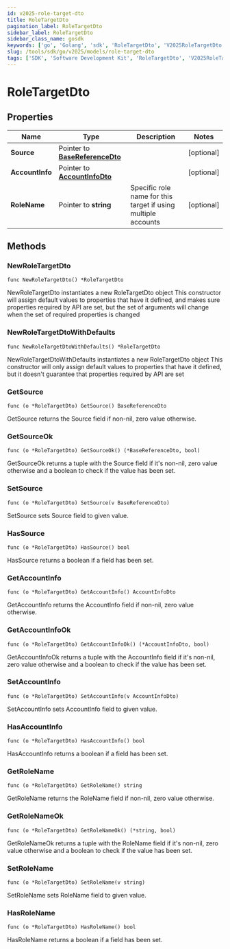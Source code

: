 ```yaml
---
id: v2025-role-target-dto
title: RoleTargetDto
pagination_label: RoleTargetDto
sidebar_label: RoleTargetDto
sidebar_class_name: gosdk
keywords: ['go', 'Golang', 'sdk', 'RoleTargetDto', 'V2025RoleTargetDto']
slug: /tools/sdk/go/v2025/models/role-target-dto
tags: ['SDK', 'Software Development Kit', 'RoleTargetDto', 'V2025RoleTargetDto']
---
```


# RoleTargetDto

## Properties

| Name | Type | Description | Notes |
| --- | --- | --- | --- |
| **Source** | Pointer to [**BaseReferenceDto**](base-reference-dto) |  | [optional] |
| **AccountInfo** | Pointer to [**AccountInfoDto**](account-info-dto) |  | [optional] |
| **RoleName** | Pointer to **string** | Specific role name for this target if using multiple accounts | [optional] |

## Methods

### NewRoleTargetDto

`func NewRoleTargetDto() *RoleTargetDto`

NewRoleTargetDto instantiates a new RoleTargetDto object This constructor will assign default values to properties that have it defined, and makes sure properties required by API are set, but the set of arguments will change when the set of required properties is changed

### NewRoleTargetDtoWithDefaults

`func NewRoleTargetDtoWithDefaults() *RoleTargetDto`

NewRoleTargetDtoWithDefaults instantiates a new RoleTargetDto object This constructor will only assign default values to properties that have it defined, but it doesn't guarantee that properties required by API are set

### GetSource

`func (o *RoleTargetDto) GetSource() BaseReferenceDto`

GetSource returns the Source field if non-nil, zero value otherwise.

### GetSourceOk

`func (o *RoleTargetDto) GetSourceOk() (*BaseReferenceDto, bool)`

GetSourceOk returns a tuple with the Source field if it's non-nil, zero value otherwise and a boolean to check if the value has been set.

### SetSource

`func (o *RoleTargetDto) SetSource(v BaseReferenceDto)`

SetSource sets Source field to given value.

### HasSource

`func (o *RoleTargetDto) HasSource() bool`

HasSource returns a boolean if a field has been set.

### GetAccountInfo

`func (o *RoleTargetDto) GetAccountInfo() AccountInfoDto`

GetAccountInfo returns the AccountInfo field if non-nil, zero value otherwise.

### GetAccountInfoOk

`func (o *RoleTargetDto) GetAccountInfoOk() (*AccountInfoDto, bool)`

GetAccountInfoOk returns a tuple with the AccountInfo field if it's non-nil, zero value otherwise and a boolean to check if the value has been set.

### SetAccountInfo

`func (o *RoleTargetDto) SetAccountInfo(v AccountInfoDto)`

SetAccountInfo sets AccountInfo field to given value.

### HasAccountInfo

`func (o *RoleTargetDto) HasAccountInfo() bool`

HasAccountInfo returns a boolean if a field has been set.

### GetRoleName

`func (o *RoleTargetDto) GetRoleName() string`

GetRoleName returns the RoleName field if non-nil, zero value otherwise.

### GetRoleNameOk

`func (o *RoleTargetDto) GetRoleNameOk() (*string, bool)`

GetRoleNameOk returns a tuple with the RoleName field if it's non-nil, zero value otherwise and a boolean to check if the value has been set.

### SetRoleName

`func (o *RoleTargetDto) SetRoleName(v string)`

SetRoleName sets RoleName field to given value.

### HasRoleName

`func (o *RoleTargetDto) HasRoleName() bool`

HasRoleName returns a boolean if a field has been set.
